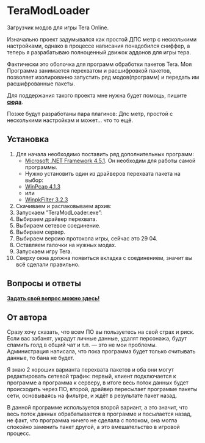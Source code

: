 # TeraModLoader

Загрузчик модов для игры Tera Online.

Изначально проект задумывался как простой ДПС метр с несколькими настройками, однако в процессе написания понадобился сниффер, а теперь я разрабатываю полноценный движок аддонов для игры тера.

Фактически это оболочка для программ обработки пакетов Tera. Моя Программа занимается перехватом и расшифровкой пакетов, позволяет изолированно запустить ряд модов(программ) и передать им расшифрованные пакеты.

Для поддержания такого проекта мне нужна будет помощь, пишите [**сюда**](https://github.com/Detrav/TeraModLoader/issues).

Позже будут разработаны пара плагинов: Дпс метр, простой с несколькими настройкам и может... что то ещё.
## Установка
1.	Для начала необходимо поставить ряд дополнительных программ:
	*	[Microsoft .NET Framework 4.5.1](https://www.microsoft.com/ru-RU/download/details.aspx?id=40773). Он необходим для работы самой программы.
	*	Нужно установить один из драйверов перехвата пакета на выбор:
	*	[WinPcap 4.1.3](http://www.winpcap.org/install/bin/WinPcap_4_1_3.exe)
	*	или
	*	[WinpkFilter 3.2.3](http://www.ntkernel.com/downloads/winpkflt_rtl.zip)
2.	Скачиваем и распаковываем архив:
3.	Запускаем ”TeraModLoader.exe”:
4.	Выбираем драйвер перехвата.
5.	Выбираем сетевое соединение.
6.	Выбираем сервер.
7.	Выбираем версию протокола игры, сейчас это 29 04.
8.	Оставляем галочки на нужных модах.
9.	Запускаем игру Tera.
10.	Сверху окна должна появиться вкладка с соединением, значит вы всё сделали правильно.

## Вопросы и ответы

  [**Задать свой вопрос можно здесь!**](https://github.com/Detrav/TeraModLoader/issues)

## От автора

Сразу хочу сказать, что всем ПО вы пользуетесь на свой страх и риск. Если вас забанят, украдут личные данные, удалят персонажа, будут спамить голд в общий чат и т.п. — это не мои проблемы. Администрация написала, что пока программа будет только считывать данные, то бана не будет.

Я знаю 2 хороших варианта перехвата пакетов и оба они могут редактировать сетевой трафик: первый, клиент подключается к программе а программа к серверу, в итоге весь поток данных будет происходить через ПО, второй, драйвер пересылает программе пакеты сети, основываясь на фильтре, и ждёт в результате пакет назад.

В данной программе используется второй вариант, а это значит, что весь поток данных обрабатывается в программе и посылается назад, не факт, что программа ничего не сделала с потоком, она могла спокойно заменить пакет другой, а это вмешательство в игровой процесс.
